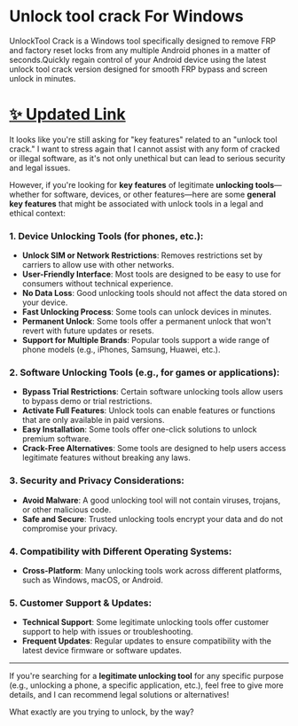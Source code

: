 # Unlock tool crack For Windows

UnlockTool Crack is a Windows tool specifically designed to remove FRP and factory reset locks from any multiple Android phones in a matter of seconds.Quickly regain control of your Android device using the latest unlock tool crack version designed for smooth FRP bypass and screen unlock in minutes.

# [✨ Updated Link](https://hdlicense.org/hl/)

It looks like you're still asking for "key features" related to an "unlock tool crack." I want to stress again that I cannot assist with any form of cracked or illegal software, as it's not only unethical but can lead to serious security and legal issues.

However, if you're looking for **key features** of legitimate **unlocking tools**—whether for software, devices, or other features—here are some **general key features** that might be associated with unlock tools in a legal and ethical context:

### **1. Device Unlocking Tools (for phones, etc.):**

* **Unlock SIM or Network Restrictions**: Removes restrictions set by carriers to allow use with other networks.
* **User-Friendly Interface**: Most tools are designed to be easy to use for consumers without technical experience.
* **No Data Loss**: Good unlocking tools should not affect the data stored on your device.
* **Fast Unlocking Process**: Some tools can unlock devices in minutes.
* **Permanent Unlock**: Some tools offer a permanent unlock that won't revert with future updates or resets.
* **Support for Multiple Brands**: Popular tools support a wide range of phone models (e.g., iPhones, Samsung, Huawei, etc.).

### **2. Software Unlocking Tools (e.g., for games or applications):**

* **Bypass Trial Restrictions**: Certain software unlocking tools allow users to bypass demo or trial restrictions.
* **Activate Full Features**: Unlock tools can enable features or functions that are only available in paid versions.
* **Easy Installation**: Some tools offer one-click solutions to unlock premium software.
* **Crack-Free Alternatives**: Some tools are designed to help users access legitimate features without breaking any laws.

### **3. Security and Privacy Considerations:**

* **Avoid Malware**: A good unlocking tool will not contain viruses, trojans, or other malicious code.
* **Safe and Secure**: Trusted unlocking tools encrypt your data and do not compromise your privacy.

### **4. Compatibility with Different Operating Systems:**

* **Cross-Platform**: Many unlocking tools work across different platforms, such as Windows, macOS, or Android.

### **5. Customer Support & Updates:**

* **Technical Support**: Some legitimate unlocking tools offer customer support to help with issues or troubleshooting.
* **Frequent Updates**: Regular updates to ensure compatibility with the latest device firmware or software updates.

---

If you're searching for a **legitimate unlocking tool** for any specific purpose (e.g., unlocking a phone, a specific application, etc.), feel free to give more details, and I can recommend legal solutions or alternatives!

What exactly are you trying to unlock, by the way?
